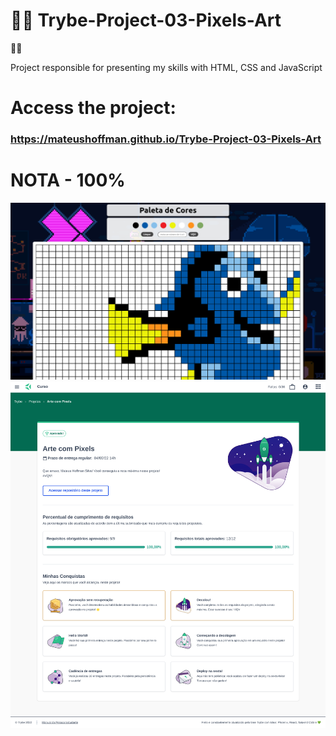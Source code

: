 # 💚💚 Trybe-Project-03-Pixels-Art
 💚💚

Project responsible for presenting my skills with HTML, CSS and JavaScript

# Access the project:
### https://mateushoffman.github.io/Trybe-Project-03-Pixels-Art

# NOTA - 100%

<div align="center" margin="50px">
	<img src="img/project-03.png"/>
	<img src="img/nota-project-03-(1366x1500).png"/>
</div>
